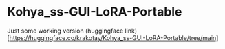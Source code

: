 # Kohya_ss-GUI-LoRA-Portable
Just some working version
(huggingface link)[https://huggingface.co/krakotay/Kohya_ss-GUI-LoRA-Portable/tree/main]
